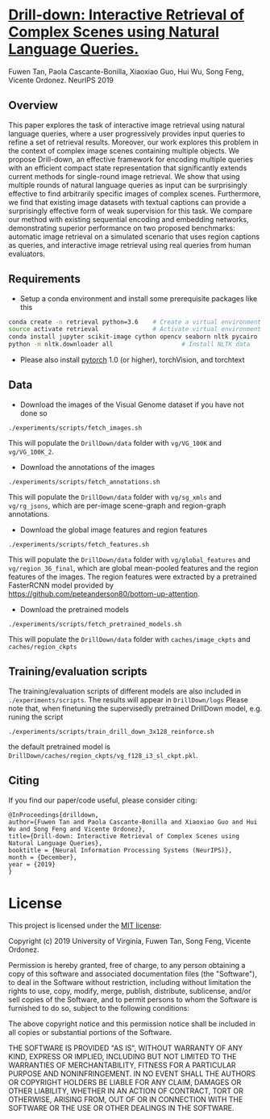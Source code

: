 # [Drill-down: Interactive Retrieval of Complex Scenes using Natural Language Queries.](https://arxiv.org/abs/1911.03826)
Fuwen Tan, Paola Cascante-Bonilla, Xiaoxiao Guo, Hui Wu, Song Feng, Vicente Ordonez. NeurIPS 2019


## Overview
This paper explores the task of interactive image retrieval using natural language queries, where a user progressively provides input queries to refine a set of retrieval results. Moreover, our work explores this problem in the context of complex image scenes containing multiple objects. We propose Drill-down, an effective framework for encoding multiple queries with an efficient compact state representation that significantly extends current methods for single-round image retrieval. We show that using multiple rounds of natural language queries as input can be surprisingly effective to find arbitrarily specific images of complex scenes. Furthermore, we find that existing image datasets with textual captions can provide a surprisingly effective form of weak supervision for this task. We compare our method with existing sequential encoding and embedding networks, demonstrating superior performance on two proposed benchmarks: automatic image retrieval on a simulated scenario that uses region captions as queries, and interactive image retrieval using real queries from human evaluators.

## Requirements
- Setup a conda environment and install some prerequisite packages like this
```bash
conda create -n retrieval python=3.6    # Create a virtual environment
source activate retrieval         	    # Activate virtual environment
conda install jupyter scikit-image cython opencv seaborn nltk pycairo   # Install dependencies
python -m nltk.downloader all				    # Install NLTK data
```
- Please also install [pytorch](http://pytorch.org/) 1.0 (or higher), torchVision, and torchtext


## Data 
- Download the images of the Visual Genome dataset if you have not done so
```Shell
./experiments/scripts/fetch_images.sh
```
This will populate the `DrillDown/data` folder with `vg/VG_100K` and `vg/VG_100K_2`.

- Download the annotations of the images
```Shell
./experiments/scripts/fetch_annotations.sh
```
This will populate the `DrillDown/data` folder with `vg/sg_xmls` and `vg/rg_jsons`, which are per-image scene-graph and region-graph annotations.

- Download the global image features and region features
```Shell
./experiments/scripts/fetch_features.sh
```
This will populate the `DrillDown/data` folder with `vg/global_features` and `vg/region_36_final`, which are global mean-pooled features and the region features of the images. The region features were extracted by a pretrained FasterRCNN model provided by https://github.com/peteanderson80/bottom-up-attention.

- Download the pretrained models
```Shell
./experiments/scripts/fetch_pretrained_models.sh
```
This will populate the `DrillDown/data` folder with `caches/image_ckpts` and `caches/region_ckpts`


## Training/evaluation scripts
The training/evaluation scripts of different models are also included in `./experiments/scripts`. 
The results will appear in `DrillDown/logs`
Please note that, when finetuning the supervisedly pretrained DrillDown model, e.g. runing the script
```Shell
./experiments/scripts/train_drill_down_3x128_reinforce.sh
```
the default pretrained model is `DrillDown/caches/region_ckpts/vg_f128_i3_sl_ckpt.pkl`.



## Citing

If you find our paper/code useful, please consider citing:

	@InProceedings{drilldown,
    author={Fuwen Tan and Paola Cascante-Bonilla and Xiaoxiao Guo and Hui Wu and Song Feng and Vicente Ordonez},
    title={Drill-down: Interactive Retrieval of Complex Scenes using Natural Language Queries},
    booktitle = {Neural Information Processing Systems (NeurIPS)},
    month = {December},
    year = {2019}
    }


    
# License

This project is licensed under the [MIT license](https://opensource.org/licenses/MIT):

Copyright (c) 2019 University of Virginia, Fuwen Tan, Song Feng, Vicente Ordonez.

Permission is hereby granted, free of charge, to any person obtaining a copy
of this software and associated documentation files (the "Software"), to deal
in the Software without restriction, including without limitation the rights
to use, copy, modify, merge, publish, distribute, sublicense, and/or sell
copies of the Software, and to permit persons to whom the Software is
furnished to do so, subject to the following conditions:

The above copyright notice and this permission notice shall be included in all
copies or substantial portions of the Software.

THE SOFTWARE IS PROVIDED "AS IS", WITHOUT WARRANTY OF ANY KIND, EXPRESS OR
IMPLIED, INCLUDING BUT NOT LIMITED TO THE WARRANTIES OF MERCHANTABILITY,
FITNESS FOR A PARTICULAR PURPOSE AND NONINFRINGEMENT. IN NO EVENT SHALL THE
AUTHORS OR COPYRIGHT HOLDERS BE LIABLE FOR ANY CLAIM, DAMAGES OR OTHER
LIABILITY, WHETHER IN AN ACTION OF CONTRACT, TORT OR OTHERWISE, ARISING FROM,
OUT OF OR IN CONNECTION WITH THE SOFTWARE OR THE USE OR OTHER DEALINGS IN THE
SOFTWARE.







